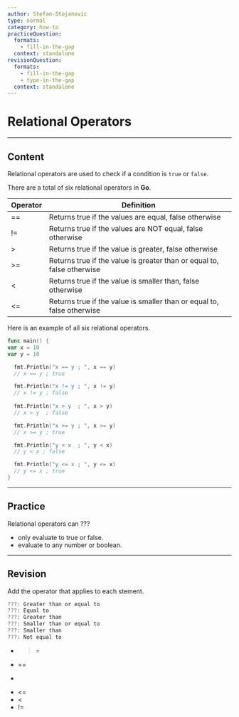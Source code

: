 ```yaml
---
author: Stefan-Stojanovic
type: normal
category: how-to
practiceQuestion:
  formats:
    - fill-in-the-gap
  context: standalone
revisionQuestion:
  formats:
    - fill-in-the-gap
    - type-in-the-gap
  context: standalone
---
```


# Relational Operators


---

## Content

Relational operators are used to check if a condition is `true` or `false`.

There are a total of six relational operators in **Go**.

| Operator | Definition                                                             |
| -------- | ---------------------------------------------------------------------- |
| ==       | Returns true if the values are equal, false otherwise                  |
| !=       | Returns true if the values are NOT equal, false otherwise              |
| >        | Returns true if the value is greater, false otherwise                  |
| >=       | Returns true if the value is greater than or equal to, false otherwise |
| <        | Returns true if the value is smaller than, false otherwise             |
| <=       | Returns true if the value is smaller than or equal to, false otherwise |

Here is an example of all six relational operators.

```go
func main() {
var x = 10
var y = 10

  fmt.Println("x == y ; ", x == y)  
  // x == y ; true

  fmt.Println("x != y ; ", x != y)  
  // x != y ; false
  
  fmt.Println("x > y  ; ", x > y)  
  // x > y  ; false

  fmt.Println("x >= y ; ", x >= y)  
  // x >= y ; true

  fmt.Println("y < x  ; ", y < x)
  // y < x ; false

  fmt.Println("y <= x ; ", y <= x) 
  // y <= x ; true
}
```


---

## Practice

Relational operators can ???

- only evaluate to true or false.
- evaluate to any number or boolean.


---

## Revision

Add the operator that applies to each stement.

```go
???: Greater than or equal to
???: Equal to
???: Greater than
???: Smaller than or equal to
???: Smaller than
???: Not equal to
```


- >=
- ==
- > 
- <=
- < 
- !=